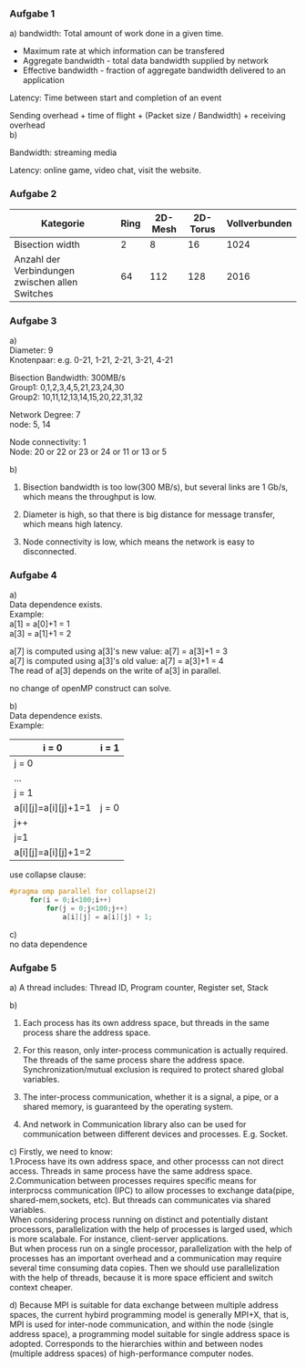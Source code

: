 ### Aufgabe 1
a)
bandwidth: Total amount of work done in a given time. 

* Maximum rate at which information can be transfered
* Aggregate bandwidth - total data bandwidth supplied by network
* Effective bandwidth - fraction of aggregate bandwidth delivered to an application

Latency: Time between start and completion of an event

Sending overhead + time of flight + (Packet size / Bandwidth) + receiving overhead \
b)

Bandwidth: streaming media

Latency: online game, video chat, visit the website.

### Aufgabe 2

| Kategorie | Ring | 2D-Mesh | 2D-Torus | Vollverbunden |
| --- | --- | --- | --- | --- |
| Bisection width | 2 | 8 |  16| 1024 |
| Anzahl der Verbindungen zwischen allen Switches |64 | 112 | 128 | 2016 |

### Aufgabe 3

a) \
Diameter: 9 \
Knotenpaar: e.g. 0-21, 1-21, 2-21, 3-21, 4-21

Bisection Bandwidth: 300MB/s \
Group1: 0,1,2,3,4,5,21,23,24,30 \
Group2: 10,11,12,13,14,15,20,22,31,32 

Network Degree: 7 \
node: 5, 14

Node connectivity: 1 \
Node: 20 or 22 or 23 or 24 or 11 or 13 or 5

b) 
1. Bisection bandwidth is too low(300 MB/s), but several links are 1 Gb/s, which means the throughput is low. 


2. Diameter is high, so that there is big distance for message transfer, which means high latency.
3. Node connectivity is low, which means the network is easy to disconnected.

### Aufgabe 4
a) \
Data dependence exists. \
Example: \
a[1] = a[0]+1 = 1 \
a[3] = a[1]+1 = 2 

a[7] is computed using a[3]'s new value: a[7] = a[3]+1 = 3 \
a[7] is computed using a[3]'s old value: a[7] = a[3]+1 = 4 \
The read of a[3] depends on the write of a[3] in parallel.

no change of openMP construct can solve.


b) \
Data dependence exists. \
Example: 

| i = 0| i = 1|
|----|----|
|j = 0||
|...||
|j = 1||
|a[i][j]=a[i][j]+1=1|j = 0|
|j++||
|j=1|
|a[i][j]=a[i][j]+1=2||

use collapse clause:
```c
#pragma omp parallel for collapse(2)
     for(i = 0;i<100;i++)
         for(j = 0;j<100;j++)
             a[i][j] = a[i][j] + 1;
```

c) \
no data dependence


### Aufgabe 5
a) 
A thread includes: Thread ID, Program counter, Register set, Stack

b) 
1. Each process has its own address space, but threads in the same process share the address space.

2. For this reason, only inter-process communication is actually required. The threads of the same process share the address space. Synchronization/mutual exclusion is required to protect shared global variables.

3. The inter-process communication, whether it is a signal, a pipe, or a shared memory, is guaranteed by the operating system.

4. And network in Communication library also can be used for communication between different devices and processes.  E.g. Socket.

c) Firstly, we need to know:\
1.Process have its own address space, and other processs can not direct access. Threads in same process have the same address space.\
2.Communication between processes requires specific means for interprocss communication (IPC) to allow processes to exchange data(pipe, shared-mem,sockets, etc). But threads can communicates via shared variables.\
When considering process running on distinct and potentially distant processors, parallelization with the help of processes is larged used, which is more scalabale. For instance, client-server applications. \
But when process run on a single processor, parallelization with the help of processes has an important overhead and a communication may require several time consuming data copies. Then we should use parallelization with the help of threads, because it is more space efficient and switch context cheaper.

d) Because MPI is suitable for data exchange between multiple address spaces, the current hybird programming model is generally MPI+X, that is, MPI is used for inter-node communication, and within the node (single address space), a programming model suitable for single address space is adopted. Corresponds to the hierarchies within and between nodes (multiple address spaces) of high-performance computer nodes.
